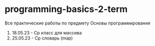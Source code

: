 # programming-basics-2-term
Все практические работы по предмету Основы программирования
1. 18.05.23 -  Ср класс для массива
2. 25.05.23 - Ср словарь (map)
